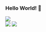 ### Hello World! 👋
<a href="https://www.youtube.com/" target="_blank"><img src="https://img.shields.io/badge/++-blue?style=for-the-badge&logo=C%2B%2B&logoColor=white"/></a>  
<a href="https://www.youtube.com/" target="_blank"><img src="https://img.shields.io/badge/-blue?style=for-the-badge&logo=C&logoColor=white"/></a>
<a href="https://www.youtube.com/" target="_blank"><img src="https://img.shields.io/badge/-red?style=for-the-badge&logo=YouTube&logoColor=white"/></a>

